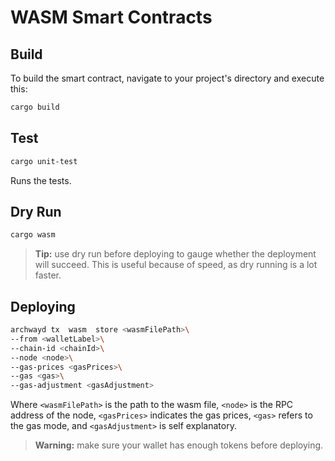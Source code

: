 # WASM Smart Contracts

## Build

To build the smart contract, navigate to your project's directory and execute this:

```bash
cargo build
```

## Test

```bash
cargo unit-test
```
Runs the tests.

## Dry Run

```bash
cargo wasm
```
>**Tip:** use dry run before deploying to gauge whether the deployment will succeed. This is useful because of speed, as dry running is a lot faster.

## Deploying 

```bash
archwayd tx  wasm  store <wasmFilePath>\
--from <walletLabel>\
--chain-id <chainId>\
--node <node>\
--gas-prices <gasPrices>\
--gas <gas>\
--gas-adjustment <gasAdjustment>
```

Where `<wasmFilePath>` is the path to the wasm file, 
`<node>` is the RPC address of the node,
`<gasPrices>` indicates the gas prices, `<gas>` refers to the gas mode, and `<gasAdjustment>` is self explanatory.

>**Warning:** make sure your wallet has enough tokens before deploying.








